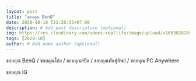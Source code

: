 ```yaml
---
layout: post
title: "ขอบคุณ BenQ"
date: 2020-10-18 T21:26:55+07:00
description: # Add post description (optional)
img: https://res.cloudinary.com/sdees-reallife/image/upload/v1603028789/B8bxGxSQ.jpg # Add image post (optional)
tags: [2020-10]
author: # Add name author (optional)
---
```

ขอบคุณ BenQ / ขอบคุณโต้ง / ขอบคุณสปีด / ขอบคุณพันธุ์ทิพย์ / ขอบคุณ PC Anywhere

<i class="fa fa-child" style="color:plum"></i>

ขอบคุณ IG
